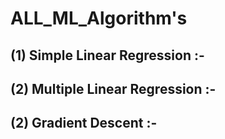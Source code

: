 # ALL_ML_Algorithm's

## (1) Simple Linear Regression  :- 
## (2) Multiple Linear Regression  :- 
## (2) Gradient Descent  :- 
